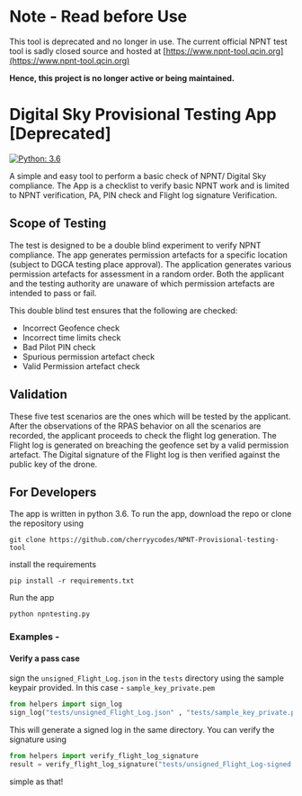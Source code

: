 # Note - Read before Use
This tool is deprecated and no longer in use. The current official NPNT test tool is sadly closed source and hosted at [https://www.npnt-tool.qcin.org](https://www.npnt-tool.qcin.org)

**Hence, this project is no longer active or being maintained.**

# Digital Sky Provisional Testing App [Deprecated]
[![Python: 3.6](https://img.shields.io/badge/python-3.6-blue.svg)](https://www.python.org/downloads/)


A simple and easy tool to perform a basic check of NPNT/ Digital Sky compliance. 
The App is a checklist to verify basic NPNT work and is limited to NPNT verification, PA, PIN check and Flight log signature Verification. 

## Scope of Testing
The test is designed to be a double blind experiment to verify NPNT compliance.
The app generates permission artefacts for a specific location 
(subject to DGCA testing place approval). 
The application generates various permission artefacts for assessment in a random order. 
Both the applicant and the testing authority are unaware of which permission 
artefacts are intended to pass or fail. 

This double blind test ensures that the following are checked:
- Incorrect Geofence check
- Incorrect time limits check
- Bad Pilot PIN check 
- Spurious permission artefact check
- Valid Permission artefact check

## Validation
These five test scenarios are the ones which will be tested by the applicant.
After the observations of the RPAS behavior on all the scenarios are recorded,
the applicant proceeds to check the flight log generation.
The Flight log is generated on breaching the geofence set by a valid permission artefact.
The Digital signature of the Flight log is then verified against the public key of the drone.

## For Developers
The app is written in python 3.6. To run the app, download the repo or clone the repository using

`git clone https://github.com/cherryycodes/NPNT-Provisional-testing-tool`

install the requirements 

`pip install -r requirements.txt`

Run the app

`python npntesting.py`

### Examples - 
#### Verify a pass case
sign the `unsigned_Flight_Log.json` in the `tests` directory using the sample
keypair provided. In this case - `sample_key_private.pem`

```python
from helpers import sign_log
sign_log("tests/unsigned_Flight_Log.json" , "tests/sample_key_private.pem")
``` 

This will generate a signed log in the same directory. You can verify the signature using 
```python
from helpers import verify_flight_log_signature
result = verify_flight_log_signature("tests/unsigned_Flight_Log-signed.json", "tests/sample_key_public.pem")
```
simple as that!
